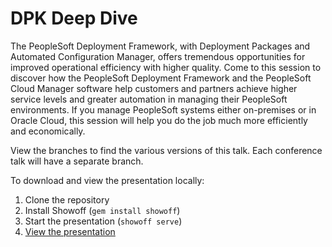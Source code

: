 # DPK Deep Dive

The PeopleSoft Deployment Framework, with Deployment Packages and Automated Configuration Manager, offers tremendous opportunities for improved operational efficiency with higher quality. Come to this session to discover how the PeopleSoft Deployment Framework and the PeopleSoft Cloud Manager software help customers and partners achieve higher service levels and greater automation in managing their PeopleSoft environments. If you manage PeopleSoft systems either on-premises or in Oracle Cloud, this session will help you do the job much more efficiently and economically.


View the branches to find the various versions of this talk. Each conference talk will have a separate branch.

To download and view the presentation locally:

1. Clone the repository
1. Install Showoff (`gem install showoff`)
1. Start the presentation (`showoff serve`)
1. [View the presentation](http://localhost:9090/)

